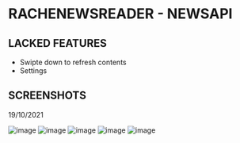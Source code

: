 # RACHENEWSREADER - NEWSAPI
## LACKED FEATURES
- Swipte down to refresh contents
- Settings
## SCREENSHOTS
19/10/2021

![image](https://user-images.githubusercontent.com/47298653/137864111-a9ff7e07-1389-40ba-84dd-12f9332dabaf.png)
![image](https://user-images.githubusercontent.com/47298653/138048806-6a8619fb-980f-4916-8853-819fdb9e498b.png)
![image](https://user-images.githubusercontent.com/47298653/137967859-715a14ef-1c18-4642-a0e0-411c3115107e.png)
![image](https://user-images.githubusercontent.com/47298653/138024765-4e6e86fc-c6cf-4683-88c7-c54a99d696ec.png)
![image](https://user-images.githubusercontent.com/47298653/138025635-15b7e744-d990-4f7c-ab0b-2843d17825cd.png)








